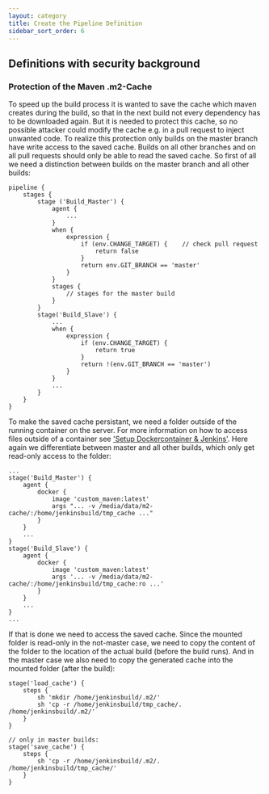 ```yaml
---
layout: category
title: Create the Pipeline Definition
sidebar_sort_order: 6
---
```


## Definitions with security background

### Protection of the Maven .m2-Cache

To speed up the build process it is wanted to save the cache which maven creates during the build, so that in the next build not every dependency has to be downloaded again. But it is needed to protect this cache, so no possible attacker could modify the cache e.g. in a pull request to inject unwanted code.
To realize this protection only builds on the master branch have write access to the saved cache. Builds on all other branches and on all pull requests should only be able to read the saved cache. So first of all we need a distinction between builds on the master branch and all other builds:

```Jenkinsfile
pipeline {
    stages {
        stage ('Build_Master') {
            agent {
                ...
            }
            when {
                expression {
                    if (env.CHANGE_TARGET) {    // check pull request
                        return false
                    }
                    return env.GIT_BRANCH == 'master'
                }
            }
            stages {
                // stages for the master build
            }
        }
        stage('Build_Slave') {
            ...
            when {
                expression {
                    if (env.CHANGE_TARGET) {
                        return true
                    }
                    return !(env.GIT_BRANCH == 'master')
                }
            }
            ...
        }
    }
}
```

To make the saved cache persistant, we need a folder outside of the running container on the server. For more information on how to access files outside of a container see ['Setup Dockercontainer & Jenkins'](docker). Here again we differentiate between master and all other builds, which only get read-only access to the folder:

```Jenkinsfile
...
stage('Build_Master') {
    agent {
        docker {
            image 'custom_maven:latest'
            args "... -v /media/data/m2-cache/:/home/jenkinsbuild/tmp_cache ..."
        }
    }
    ...
}
stage('Build_Slave') {
    agent {
        docker {
            image 'custom_maven:latest'
            args '... -v /media/data/m2-cache/:/home/jenkinsbuild/tmp_cache:ro ...'
        }
    }
    ...
}
...
```

If that is done we need to access the saved cache. Since the mounted folder is read-only in the not-master case, we need to copy the content of the folder to the location of the actual build (before the build runs). And in the master case we also need to copy the generated cache into the mounted folder (after the build):

```Jenkinsfile
stage('load_cache') {
    steps {
        sh 'mkdir /home/jenkinsbuild/.m2/'
        sh 'cp -r /home/jenkinsbuild/tmp_cache/. /home/jenkinsbuild/.m2/'
    }
}

// only in master builds:
stage('save_cache') {
    steps {
        sh 'cp -r /home/jenkinsbuild/.m2/. /home/jenkinsbuild/tmp_cache/'
    }
}
```
